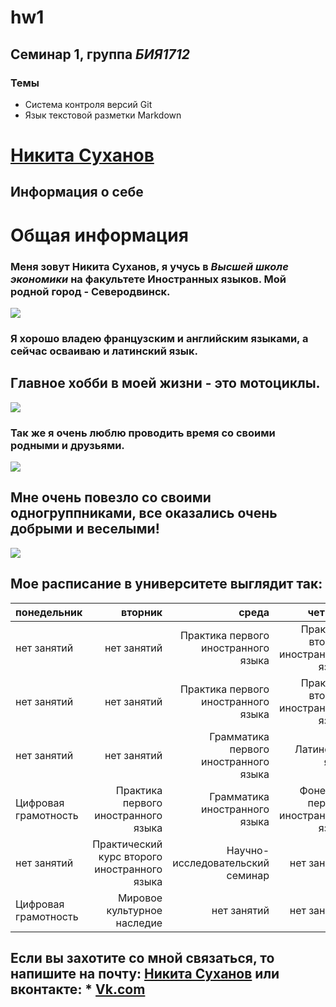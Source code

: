 # hw1
## Семинар 1, группа *БИЯ1712*
### Темы
* Система контроля версий Git
* Язык текстовой разметки Markdown

# [Никита Суханов](mailto:nasukhanov@edu.hse.ru)
## Информация о себе
# Общая информация
### Меня зовут Никита Суханов, я учусь в *Высшей школе экономики* на факультете Иностранных языков. Мой родной город - Северодвинск.
![](http://makulaturatorg.ru/wp-content/uploads/2016/11/Vecherniy-Severodvinsk.jpg)
### Я хорошо владею французским и английским языками, а сейчас осваиваю и латинский язык.
## Главное хобби в моей жизни - это мотоциклы. 
![](https://pp.userapi.com/c845217/v845217154/409e9/haRxmFgDmow.jpg)
### Так же я очень люблю проводить время со своими родными и друзьями.
![](https://pp.userapi.com/c623900/v623900916/1262ee/jjiFMOS834s.jpg)
## Мне очень повезло со своими одногруппниками, все оказались очень добрыми и веселыми!
![](https://pp.userapi.com/c841532/v841532087/5933d/mVi4R3tnTXQ.jpg)
## Мое расписание в университете выглядит так:
понедельник|вторник|среда|четверг|пятница
:----------|-------:|---:|-------:|------:
нет занятий|нет занятий|Практика первого иностранного языка|Практика второго иностранного языка|Мировое культурное наследие
нет занятий|нет занятий|Практика первого иностранного языка|Практика второго иностранного языка|
нет занятий|нет занятий|Грамматика первого иностранного языка|Латинский язык|
Цифровая грамотность|Практика первого иностранного языка|Грамматика иностранного языка|Фонетика первого иностранного языка|
нет занятий|Практический курс второго иностранного языка|Научно-исследовательский семинар|нет занятий|
Цифровая грамотность|Мировое культурное наследие|нет занятий|нет занятий|
## Если вы захотите со мной связаться, то напишите на почту: [Никита Суханов](mailto:nasukhanov@edu.hse.ru) или вконтакте: * [Vk.com](https://vk.com/id107459274)
